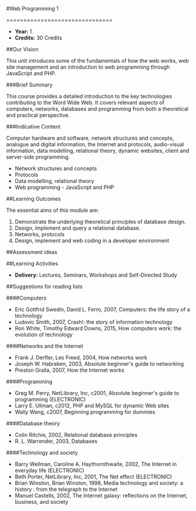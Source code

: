 #Web Programming 1
<!-- Temporary title -->
===============================

+ __Year:__ 1
+ __Credits:__ 30 Credits



##Our Vision

This unit introduces some of the fundamentals of how the web works, web site management and an introduction to web programming through JavaScript and PHP.

###Brief Summary

<!-- 140 characters -->

This course provides a detailed introduction to the key technologies contributing to the Word Wide Web. It covers relevant aspects of computers, networks, databases and programming from both a theoretical and practical perspective.

###Indicative Content

Computer hardware and software, network structures and concepts, analogue and digital information, the Internet and protocols, audio-visual information, data modelling, relational theory, dynamic websites, client and server-side programming.

+ Network structures and concepts
+ Protocols
+ Data modelling, relational theory
+ Web programming - JavaScript and PHP


##Learning Outcomes

The essential aims of this module are:

1. Demonstrate the underlying theoretical principles of database design.
1. Design, implement and query a relational database.
1. Networks, protocols
1. Design, implement and web coding in a developer environment


##Assessment ideas



##Learning Activities

+ __Delivery:__ Lectures, Seminars, Workshops and Self-Directed Study

##Suggestions for reading lists

####Computers

+ Eric Gottfrid Swedin, David L. Ferro, 2007, Computers: the life story of a technology
+ Ludovic Smith, 2007, Crash!: the story of information technology
+ Ron White, Timothy Edward Downs, 2015, How computers work: the evolution of technology

####Networks and the Internet

+ Frank J. Derfler, Les Freed, 2004, How networks work
+ Joseph W. Habraken, 2003, Absolute beginner's guide to networking
+ Preston Gralla, 2007, How the Internet works

####Programming

+ Greg M. Perry, NetLibrary, Inc, c2001, Absolute beginner's guide to programming (ELECTRONIC)
+ Larry E. Ullman, c2012, PHP and MySQL for dynamic Web sites
+ Wally Wang, c2007, Beginning programming for dummies

####Database theory

+ Colin Ritchie, 2002, Relational database principles
+ R. L. Warrender, 2003, Databases

####Technology and society

+ Barry Wellman, Caroline A. Haythornthwaite, 2002, The Internet in everyday life (ELECTRONIC)
+ Beth Porter, NetLibrary, Inc, 2001, The Net effect (ELECTRONIC)
+ Brian Winston, Brian Winston, 1998, Media technology and society: a history : from the telegraph to the Internet
+ Manuel Castells, 2002, The Internet galaxy: reflections on the Internet, business, and society


<!--

Notes

-->



